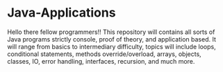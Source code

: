 # Java-Applications 

Hello there fellow programmers!! This repository will contains all sorts of Java programs strictly console, proof of theory, and application based.
It will range from basics to intermediary difficulty, topics will include loops, conditional statements, methods override/overload, arrays, objects, 
classes, IO, error handling, interfaces, recursion, and much more.  


